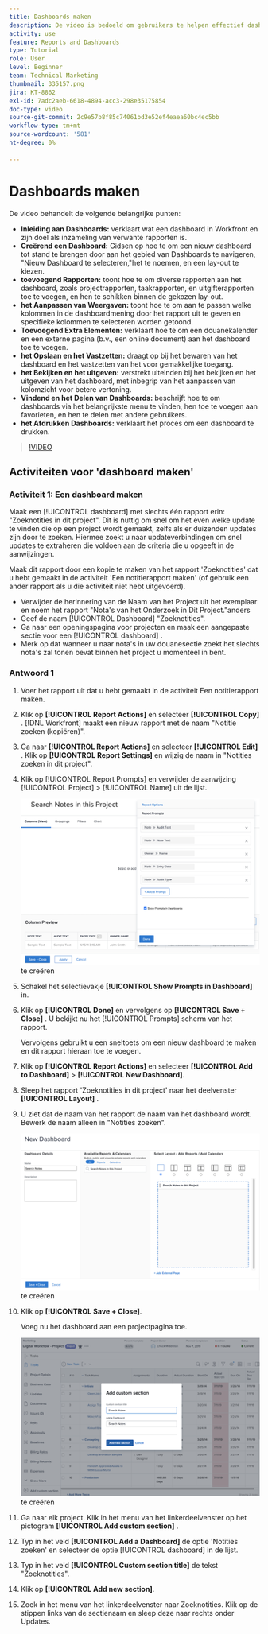```yaml
---
title: Dashboards maken
description: De video is bedoeld om gebruikers te helpen effectief dashboards in Workfront maken, aanpassen en beheren om projectgerelateerde gegevens te controleren en te delen.
activity: use
feature: Reports and Dashboards
type: Tutorial
role: User
level: Beginner
team: Technical Marketing
thumbnail: 335157.png
jira: KT-8862
exl-id: 7adc2aeb-6618-4894-acc3-298e35175854
doc-type: video
source-git-commit: 2c9e57b8f85c74061bd3e52ef4eaea60bc4ec5bb
workflow-type: tm+mt
source-wordcount: '581'
ht-degree: 0%

---
```


# Dashboards maken

De video behandelt de volgende belangrijke punten:

* **Inleiding aan Dashboards:** verklaart wat een dashboard in Workfront en zijn doel als inzameling van verwante rapporten is. &#x200B;
* **Creërend een Dashboard:** Gidsen op hoe te om een nieuw dashboard tot stand te brengen door aan het gebied van Dashboards te navigeren, &quot;Nieuw Dashboard te selecteren,&quot;het te noemen, en een lay-out te kiezen. &#x200B;
* **toevoegend Rapporten:** toont hoe te om diverse rapporten aan het dashboard, zoals projectrapporten, taakrapporten, en uitgifterapporten toe te voegen, en hen te schikken binnen de gekozen lay-out. &#x200B;
* **het Aanpassen van Weergaven:** toont hoe te om aan te passen welke kolommen in de dashboardmening door het rapport uit te geven en specifieke kolommen te selecteren worden getoond. &#x200B;
* **Toevoegend Extra Elementen:** verklaart hoe te om een douanekalender en een externe pagina (b.v., een online document) aan het dashboard toe te voegen. &#x200B;
* **het Opslaan en het Vastzetten:** draagt op bij het bewaren van het dashboard en het vastzetten van het voor gemakkelijke toegang. &#x200B;
* **het Bekijken en het uitgeven:** verstrekt uiteinden bij het bekijken en het uitgeven van het dashboard, met inbegrip van het aanpassen van kolomzicht voor betere vertoning. &#x200B;
* **Vindend en het Delen van Dashboards:** beschrijft hoe te om dashboards via het belangrijkste menu te vinden, hen toe te voegen aan favorieten, en hen te delen met andere gebruikers. &#x200B;
* **het Afdrukken Dashboards:** verklaart het proces om een dashboard te drukken. &#x200B;


>[!VIDEO](https://video.tv.adobe.com/v/335157/?quality=12&learn=on)


## Activiteiten voor &#39;dashboard maken&#39;

### Activiteit 1: Een dashboard maken

Maak een [!UICONTROL dashboard] met slechts één rapport erin: &quot;Zoeknotities in dit project&quot;. Dit is nuttig om snel om het even welke update te vinden die op een project wordt gemaakt, zelfs als er duizenden updates zijn door te zoeken. Hiermee zoekt u naar updateverbindingen om snel updates te extraheren die voldoen aan de criteria die u opgeeft in de aanwijzingen.

Maak dit rapport door een kopie te maken van het rapport &#39;Zoeknotities&#39; dat u hebt gemaakt in de activiteit &#39;Een notitierapport maken&#39; (of gebruik een ander rapport als u die activiteit niet hebt uitgevoerd).

* Verwijder de herinnering van de Naam van het Project uit het exemplaar en noem het rapport &quot;Nota&#39;s van het Onderzoek in Dit Project.&quot;anders
* Geef de naam [!UICONTROL Dashboard] &quot;Zoeknotities&quot;.
* Ga naar een openingspagina voor projecten en maak een aangepaste sectie voor een [!UICONTROL dashboard] .
* Merk op dat wanneer u naar nota&#39;s in uw douanesectie zoekt het slechts nota&#39;s zal tonen bevat binnen het project u momenteel in bent.

### Antwoord 1

1. Voer het rapport uit dat u hebt gemaakt in de activiteit Een notitierapport maken.
1. Klik op **[!UICONTROL Report Actions]** en selecteer **[!UICONTROL Copy]** . [!DNL Workfront] maakt een nieuw rapport met de naam &quot;Notitie zoeken (kopiëren)&quot;.
1. Ga naar **[!UICONTROL Report Actions]** en selecteer **[!UICONTROL Edit]** . Klik op **[!UICONTROL Report Settings]** en wijzig de naam in &quot;Notities zoeken in dit project&quot;.
1. Klik op [!UICONTROL Report Prompts] en verwijder de aanwijzing [!UICONTROL Project] > [!UICONTROL Name] uit de lijst.

   ![ een beeld van het scherm om een nieuw dashboard ](assets/edit-report-prompts.png) te creëren

1. Schakel het selectievakje **[!UICONTROL Show Prompts in Dashboard]** in.
1. Klik op **[!UICONTROL Done]** en vervolgens op **[!UICONTROL Save + Close]** . U bekijkt nu het [!UICONTROL Prompts] scherm van het rapport.

   Vervolgens gebruikt u een sneltoets om een nieuw dashboard te maken en dit rapport hieraan toe te voegen.

1. Klik op **[!UICONTROL Report Actions]** en selecteer **[!UICONTROL Add to Dashboard]** > **[!UICONTROL New Dashboard]**.
1. Sleep het rapport &#39;Zoeknotities in dit project&#39; naar het deelvenster **[!UICONTROL Layout]** .
1. U ziet dat de naam van het rapport de naam van het dashboard wordt. Bewerk de naam alleen in &quot;Notities zoeken&quot;.

   ![ een beeld van het scherm om een nieuw dashboard ](assets/create-dashboard.png) te creëren

1. Klik op **[!UICONTROL Save + Close]**.

   Voeg nu het dashboard aan een projectpagina toe.

   ![ een beeld van het scherm om een nieuw dashboard ](assets/add-custom-section.png) te creëren

1. Ga naar elk project. Klik in het menu van het linkerdeelvenster op het pictogram **[!UICONTROL Add custom section]** .
1. Typ in het veld **[!UICONTROL Add a Dashboard]** de optie &#39;Notities zoeken&#39; en selecteer de optie [!UICONTROL dashboard] in de lijst.
1. Typ in het veld **[!UICONTROL Custom section title]** de tekst &quot;Zoeknotities&quot;.
1. Klik op **[!UICONTROL Add new section]**.
1. Zoek in het menu van het linkerdeelvenster naar Zoeknotities. Klik op de stippen links van de sectienaam en sleep deze naar rechts onder Updates.
